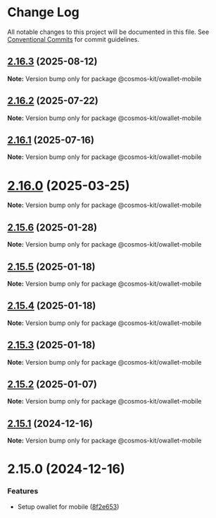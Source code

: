 # Change Log

All notable changes to this project will be documented in this file.
See [Conventional Commits](https://conventionalcommits.org) for commit guidelines.

## [2.16.3](https://github.com/hyperweb-io/cosmos-kit/compare/@cosmos-kit/owallet-mobile@2.16.2...@cosmos-kit/owallet-mobile@2.16.3) (2025-08-12)

**Note:** Version bump only for package @cosmos-kit/owallet-mobile





## [2.16.2](https://github.com/hyperweb-io/cosmos-kit/compare/@cosmos-kit/owallet-mobile@2.16.1...@cosmos-kit/owallet-mobile@2.16.2) (2025-07-22)

**Note:** Version bump only for package @cosmos-kit/owallet-mobile





## [2.16.1](https://github.com/hyperweb-io/cosmos-kit/compare/@cosmos-kit/owallet-mobile@2.16.0...@cosmos-kit/owallet-mobile@2.16.1) (2025-07-16)

**Note:** Version bump only for package @cosmos-kit/owallet-mobile





# [2.16.0](https://github.com/hyperweb-io/cosmos-kit/compare/@cosmos-kit/owallet-mobile@2.15.6...@cosmos-kit/owallet-mobile@2.16.0) (2025-03-25)

**Note:** Version bump only for package @cosmos-kit/owallet-mobile

## [2.15.6](https://github.com/hyperweb-io/cosmos-kit/compare/@cosmos-kit/owallet-mobile@2.15.5...@cosmos-kit/owallet-mobile@2.15.6) (2025-01-28)

**Note:** Version bump only for package @cosmos-kit/owallet-mobile

## [2.15.5](https://github.com/hyperweb-io/cosmos-kit/compare/@cosmos-kit/owallet-mobile@2.15.4...@cosmos-kit/owallet-mobile@2.15.5) (2025-01-18)

**Note:** Version bump only for package @cosmos-kit/owallet-mobile

## [2.15.4](https://github.com/hyperweb-io/cosmos-kit/compare/@cosmos-kit/owallet-mobile@2.15.3...@cosmos-kit/owallet-mobile@2.15.4) (2025-01-18)

**Note:** Version bump only for package @cosmos-kit/owallet-mobile

## [2.15.3](https://github.com/hyperweb-io/cosmos-kit/compare/@cosmos-kit/owallet-mobile@2.15.2...@cosmos-kit/owallet-mobile@2.15.3) (2025-01-18)

**Note:** Version bump only for package @cosmos-kit/owallet-mobile

## [2.15.2](https://github.com/hyperweb-io/cosmos-kit/compare/@cosmos-kit/owallet-mobile@2.15.1...@cosmos-kit/owallet-mobile@2.15.2) (2025-01-07)

**Note:** Version bump only for package @cosmos-kit/owallet-mobile

## [2.15.1](https://github.com/hyperweb-io/cosmos-kit/compare/@cosmos-kit/owallet-mobile@2.15.0...@cosmos-kit/owallet-mobile@2.15.1) (2024-12-16)

**Note:** Version bump only for package @cosmos-kit/owallet-mobile

# 2.15.0 (2024-12-16)

### Features

- Setup owallet for mobile ([8f2e653](https://github.com/hyperweb-io/cosmos-kit/commit/8f2e6533370fa5195d3d5e3d646a4acc0f68b108))

